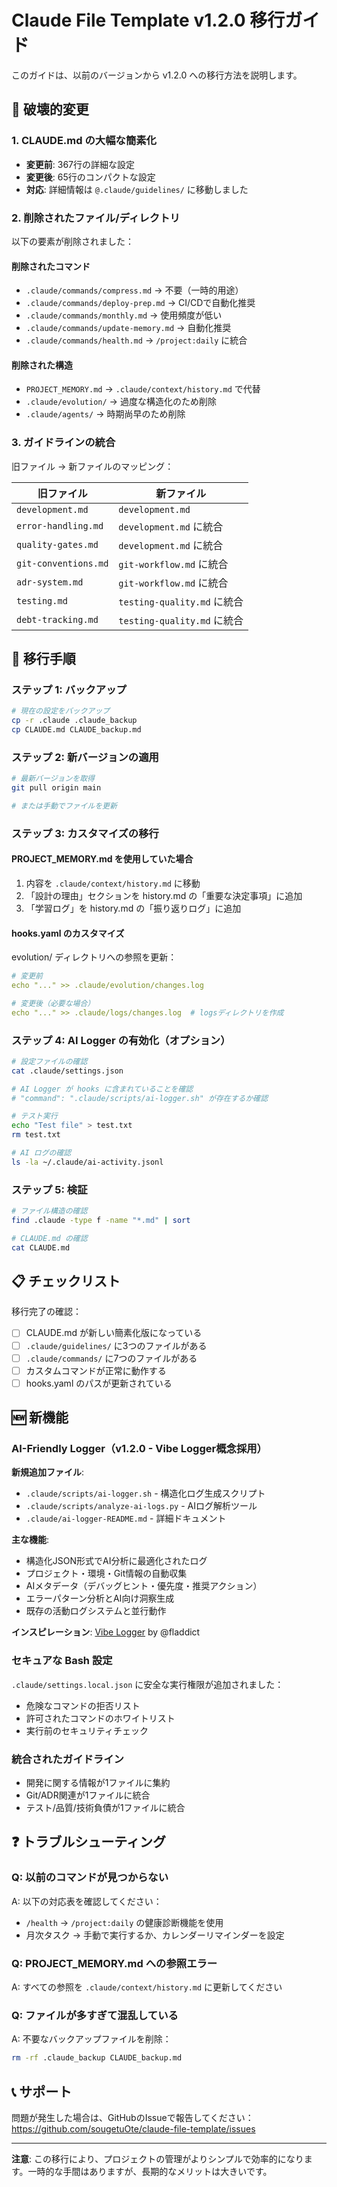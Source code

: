 # Claude File Template v1.2.0 移行ガイド

このガイドは、以前のバージョンから v1.2.0 への移行方法を説明します。

## 🚨 破壊的変更

### 1. CLAUDE.md の大幅な簡素化
- **変更前**: 367行の詳細な設定
- **変更後**: 65行のコンパクトな設定
- **対応**: 詳細情報は `@.claude/guidelines/` に移動しました

### 2. 削除されたファイル/ディレクトリ
以下の要素が削除されました：

#### 削除されたコマンド
- `.claude/commands/compress.md` → 不要（一時的用途）
- `.claude/commands/deploy-prep.md` → CI/CDで自動化推奨
- `.claude/commands/monthly.md` → 使用頻度が低い
- `.claude/commands/update-memory.md` → 自動化推奨
- `.claude/commands/health.md` → `/project:daily` に統合

#### 削除された構造
- `PROJECT_MEMORY.md` → `.claude/context/history.md` で代替
- `.claude/evolution/` → 過度な構造化のため削除
- `.claude/agents/` → 時期尚早のため削除

### 3. ガイドラインの統合
旧ファイル → 新ファイルのマッピング：

| 旧ファイル | 新ファイル |
|-----------|-----------|
| `development.md` | `development.md` |
| `error-handling.md` | `development.md` に統合 |
| `quality-gates.md` | `development.md` に統合 |
| `git-conventions.md` | `git-workflow.md` に統合 |
| `adr-system.md` | `git-workflow.md` に統合 |
| `testing.md` | `testing-quality.md` に統合 |
| `debt-tracking.md` | `testing-quality.md` に統合 |

## 🔧 移行手順

### ステップ 1: バックアップ
```bash
# 現在の設定をバックアップ
cp -r .claude .claude_backup
cp CLAUDE.md CLAUDE_backup.md
```

### ステップ 2: 新バージョンの適用
```bash
# 最新バージョンを取得
git pull origin main

# または手動でファイルを更新
```

### ステップ 3: カスタマイズの移行

#### PROJECT_MEMORY.md を使用していた場合
1. 内容を `.claude/context/history.md` に移動
2. 「設計の理由」セクションを history.md の「重要な決定事項」に追加
3. 「学習ログ」を history.md の「振り返りログ」に追加

#### hooks.yaml のカスタマイズ
evolution/ ディレクトリへの参照を更新：
```yaml
# 変更前
echo "..." >> .claude/evolution/changes.log

# 変更後（必要な場合）
echo "..." >> .claude/logs/changes.log  # logsディレクトリを作成
```

### ステップ 4: AI Logger の有効化（オプション）
```bash
# 設定ファイルの確認
cat .claude/settings.json

# AI Logger が hooks に含まれていることを確認
# "command": ".claude/scripts/ai-logger.sh" が存在するか確認

# テスト実行
echo "Test file" > test.txt
rm test.txt

# AI ログの確認
ls -la ~/.claude/ai-activity.jsonl
```

### ステップ 5: 検証
```bash
# ファイル構造の確認
find .claude -type f -name "*.md" | sort

# CLAUDE.md の確認
cat CLAUDE.md
```

## 📋 チェックリスト

移行完了の確認：
- [ ] CLAUDE.md が新しい簡素化版になっている
- [ ] `.claude/guidelines/` に3つのファイルがある
- [ ] `.claude/commands/` に7つのファイルがある
- [ ] カスタムコマンドが正常に動作する
- [ ] hooks.yaml のパスが更新されている

## 🆕 新機能

### AI-Friendly Logger（v1.2.0 - Vibe Logger概念採用）
**新規追加ファイル**:
- `.claude/scripts/ai-logger.sh` - 構造化ログ生成スクリプト
- `.claude/scripts/analyze-ai-logs.py` - AIログ解析ツール
- `.claude/ai-logger-README.md` - 詳細ドキュメント

**主な機能**:
- 構造化JSON形式でAI分析に最適化されたログ
- プロジェクト・環境・Git情報の自動収集
- AIメタデータ（デバッグヒント・優先度・推奨アクション）
- エラーパターン分析とAI向け洞察生成
- 既存の活動ログシステムと並行動作

**インスピレーション**: [Vibe Logger](https://github.com/fladdict/vibe-logger) by @fladdict

### セキュアな Bash 設定
`.claude/settings.local.json` に安全な実行権限が追加されました：
- 危険なコマンドの拒否リスト
- 許可されたコマンドのホワイトリスト
- 実行前のセキュリティチェック

### 統合されたガイドライン
- 開発に関する情報が1ファイルに集約
- Git/ADR関連が1ファイルに統合
- テスト/品質/技術負債が1ファイルに統合

## ❓ トラブルシューティング

### Q: 以前のコマンドが見つからない
A: 以下の対応表を確認してください：
- `/health` → `/project:daily` の健康診断機能を使用
- 月次タスク → 手動で実行するか、カレンダーリマインダーを設定

### Q: PROJECT_MEMORY.md への参照エラー
A: すべての参照を `.claude/context/history.md` に更新してください

### Q: ファイルが多すぎて混乱している
A: 不要なバックアップファイルを削除：
```bash
rm -rf .claude_backup CLAUDE_backup.md
```

## 📞 サポート

問題が発生した場合は、GitHubのIssueで報告してください：
https://github.com/sougetuOte/claude-file-template/issues

---

**注意**: この移行により、プロジェクトの管理がよりシンプルで効率的になります。一時的な手間はありますが、長期的なメリットは大きいです。